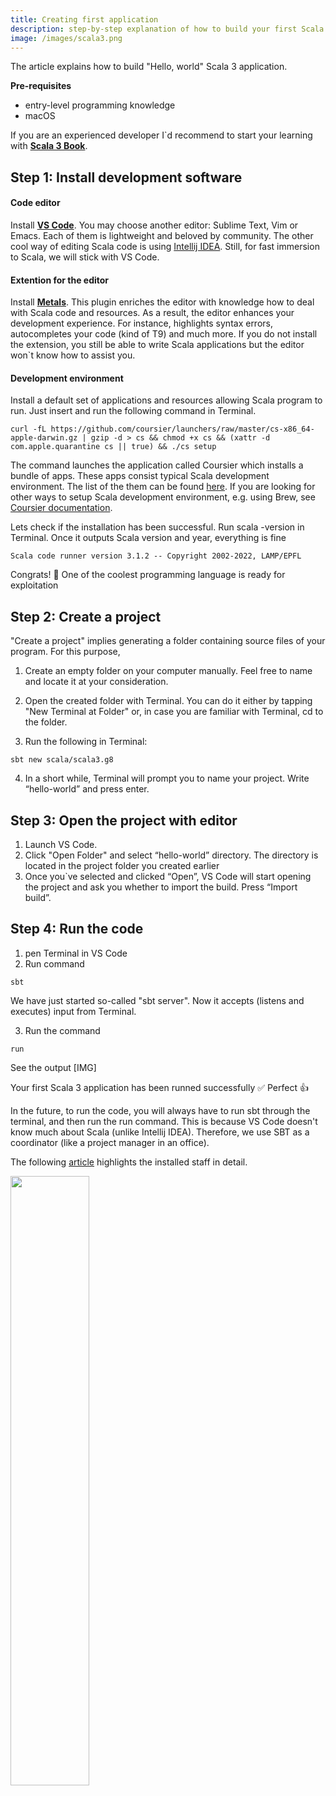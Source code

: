 ```yaml
---
title: Creating first application 
description: step-by-step explanation of how to build your first Scala 3 application from scratch on macOS.
image: /images/scala3.png
---
```



The article explains how to build "Hello, world" Scala 3 application. 

**Pre-requisites**
* entry-level programming knowledge
* macOS

If you are an experienced developer I`d recommend to start your learning with **[Scala 3 Book](https://docs.scala-lang.org/scala3/book/introduction.html)**. 

## Step 1: Install development software 

#### Code editor
Install **[VS Code](https://code.visualstudio.com)**. You may choose another editor: Sublime Text, Vim or Emacs. Each of them is lightweight and beloved by community. The other cool way of editing Scala code is using [Intellij IDEA](https://www.jetbrains.com/help/idea/discover-intellij-idea-for-scala.html). Still, for fast immersion  to Scala, we will stick with VS Code. 


#### Extention for the  editor 
Install **[Metals](https://marketplace.visualstudio.com/items?itemName=scalameta.metals)**.
This plugin enriches the editor with knowledge how to deal with Scala code and resources. As a result, the editor enhances your development experience. For instance, highlights syntax errors, autocompletes your code (kind of T9) and much more. If you do not install the extension, you still be able to write Scala applications but the  editor won`t know how to assist you.

#### Development environment

 Install a default set of applications and resources allowing Scala program to run. Just insert and run the following command in Terminal. 

```
curl -fL https://github.com/coursier/launchers/raw/master/cs-x86_64-apple-darwin.gz | gzip -d > cs && chmod +x cs && (xattr -d com.apple.quarantine cs || true) && ./cs setup
```
The command launches the application called Coursier which installs a bundle of apps. These apps consist typical Scala development environment. The list of the them can be found [here](https://get-coursier.io/docs/cli-installation). If you are looking for other ways to setup Scala development environment, e.g. using Brew, see  [Coursier documentation](https://get-coursier.io/docs/cli-installation). 

Lets check if the installation has been successful. Run scala -version in Terminal. Once it outputs Scala version and year, everything is fine
```
Scala code runner version 3.1.2 -- Copyright 2002-2022, LAMP/EPFL
```

Congrats! 🥳 
One of the coolest programming language is ready for exploitation

#### 

## Step 2: Create a project

"Create a project" implies generating a folder containing source files of your program. For this purpose, 
1. Create an empty folder on your computer manually. Feel free to name and locate it at your consideration.

2. Open the created folder with Terminal. You can do it either by tapping "New Terminal at Folder" or, in case you are familiar with Terminal, cd to the folder.

3. Run the following in Terminal: 
```
sbt new scala/scala3.g8
```
4. In a short while, Terminal will prompt you to name your project. Write “hello-world” and press enter. 


## Step 3: Open the project with editor

1. Launch VS Code. 
2. Click "Open Folder" and select “hello-world” directory. The directory is located in the project folder you created earlier
3. Once you`ve selected and clicked “Open”, VS Code will start opening the project and ask you whether to import the build. Press “Import build”.




## Step 4: Run the code

1. pen Terminal in VS Code
2. Run command 
```
sbt
```
We have just started so-called "sbt server". Now it accepts (listens and executes) input from Terminal.

3. Run the command 
```
run
```
See the output
[IMG]

Your first Scala 3 application has been runned successfully ✅
Perfect 👍 

In the future, to run the code, you will always have to run sbt through the terminal, and then run the run command. This is because VS Code doesn't know much about Scala (unlike Intellij IDEA). Therefore, we use SBT as a coordinator (like a project manager in an office).

The following [article]() highlights the installed staff in detail. 



<a href="/post_assets/2022-02-19-launching-rockets/7318FA49-2DD7-4C51-BAA2-B195B2DF1862.jpeg" target="_blank"><img src="/post_assets/2022-02-19-launching-rockets/7318FA49-2DD7-4C51-BAA2-B195B2DF1862.jpeg" width="50%"/></a>


























